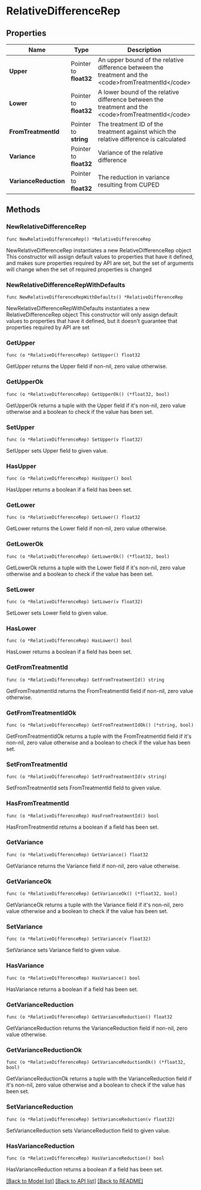 # RelativeDifferenceRep

## Properties

Name | Type | Description | Notes
------------ | ------------- | ------------- | -------------
**Upper** | Pointer to **float32** | An upper bound of the relative difference between the treatment and the &lt;code&gt;fromTreatmentId&lt;/code&gt; | [optional] 
**Lower** | Pointer to **float32** | A lower bound of the relative difference between the treatment and the &lt;code&gt;fromTreatmentId&lt;/code&gt; | [optional] 
**FromTreatmentId** | Pointer to **string** | The treatment ID of the treatment against which the relative difference is calculated | [optional] 
**Variance** | Pointer to **float32** | Variance of the relative difference | [optional] 
**VarianceReduction** | Pointer to **float32** | The reduction in variance resulting from CUPED | [optional] 

## Methods

### NewRelativeDifferenceRep

`func NewRelativeDifferenceRep() *RelativeDifferenceRep`

NewRelativeDifferenceRep instantiates a new RelativeDifferenceRep object
This constructor will assign default values to properties that have it defined,
and makes sure properties required by API are set, but the set of arguments
will change when the set of required properties is changed

### NewRelativeDifferenceRepWithDefaults

`func NewRelativeDifferenceRepWithDefaults() *RelativeDifferenceRep`

NewRelativeDifferenceRepWithDefaults instantiates a new RelativeDifferenceRep object
This constructor will only assign default values to properties that have it defined,
but it doesn't guarantee that properties required by API are set

### GetUpper

`func (o *RelativeDifferenceRep) GetUpper() float32`

GetUpper returns the Upper field if non-nil, zero value otherwise.

### GetUpperOk

`func (o *RelativeDifferenceRep) GetUpperOk() (*float32, bool)`

GetUpperOk returns a tuple with the Upper field if it's non-nil, zero value otherwise
and a boolean to check if the value has been set.

### SetUpper

`func (o *RelativeDifferenceRep) SetUpper(v float32)`

SetUpper sets Upper field to given value.

### HasUpper

`func (o *RelativeDifferenceRep) HasUpper() bool`

HasUpper returns a boolean if a field has been set.

### GetLower

`func (o *RelativeDifferenceRep) GetLower() float32`

GetLower returns the Lower field if non-nil, zero value otherwise.

### GetLowerOk

`func (o *RelativeDifferenceRep) GetLowerOk() (*float32, bool)`

GetLowerOk returns a tuple with the Lower field if it's non-nil, zero value otherwise
and a boolean to check if the value has been set.

### SetLower

`func (o *RelativeDifferenceRep) SetLower(v float32)`

SetLower sets Lower field to given value.

### HasLower

`func (o *RelativeDifferenceRep) HasLower() bool`

HasLower returns a boolean if a field has been set.

### GetFromTreatmentId

`func (o *RelativeDifferenceRep) GetFromTreatmentId() string`

GetFromTreatmentId returns the FromTreatmentId field if non-nil, zero value otherwise.

### GetFromTreatmentIdOk

`func (o *RelativeDifferenceRep) GetFromTreatmentIdOk() (*string, bool)`

GetFromTreatmentIdOk returns a tuple with the FromTreatmentId field if it's non-nil, zero value otherwise
and a boolean to check if the value has been set.

### SetFromTreatmentId

`func (o *RelativeDifferenceRep) SetFromTreatmentId(v string)`

SetFromTreatmentId sets FromTreatmentId field to given value.

### HasFromTreatmentId

`func (o *RelativeDifferenceRep) HasFromTreatmentId() bool`

HasFromTreatmentId returns a boolean if a field has been set.

### GetVariance

`func (o *RelativeDifferenceRep) GetVariance() float32`

GetVariance returns the Variance field if non-nil, zero value otherwise.

### GetVarianceOk

`func (o *RelativeDifferenceRep) GetVarianceOk() (*float32, bool)`

GetVarianceOk returns a tuple with the Variance field if it's non-nil, zero value otherwise
and a boolean to check if the value has been set.

### SetVariance

`func (o *RelativeDifferenceRep) SetVariance(v float32)`

SetVariance sets Variance field to given value.

### HasVariance

`func (o *RelativeDifferenceRep) HasVariance() bool`

HasVariance returns a boolean if a field has been set.

### GetVarianceReduction

`func (o *RelativeDifferenceRep) GetVarianceReduction() float32`

GetVarianceReduction returns the VarianceReduction field if non-nil, zero value otherwise.

### GetVarianceReductionOk

`func (o *RelativeDifferenceRep) GetVarianceReductionOk() (*float32, bool)`

GetVarianceReductionOk returns a tuple with the VarianceReduction field if it's non-nil, zero value otherwise
and a boolean to check if the value has been set.

### SetVarianceReduction

`func (o *RelativeDifferenceRep) SetVarianceReduction(v float32)`

SetVarianceReduction sets VarianceReduction field to given value.

### HasVarianceReduction

`func (o *RelativeDifferenceRep) HasVarianceReduction() bool`

HasVarianceReduction returns a boolean if a field has been set.


[[Back to Model list]](../README.md#documentation-for-models) [[Back to API list]](../README.md#documentation-for-api-endpoints) [[Back to README]](../README.md)


